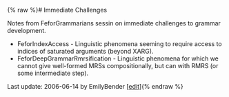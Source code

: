 {% raw %}# Immediate Challenges

Notes from FeforGrammarians sessin on immediate
challenges to grammar development.

- FeforIndexAccess - Linguistic phenomena seeming
to require access to indices of saturated arguments (beyond XARG).
- FeforDeepGrammarRmrsification -
Linguistic phenomena for which we cannot give well-formed MRSs
compositionally, but can with RMRS (or some intermediate step).

Last update: 2006-06-14 by EmilyBender [[edit](https://github.com/delph-in/docs/wiki/FeforImmediateChallenges/_edit)]{% endraw %}